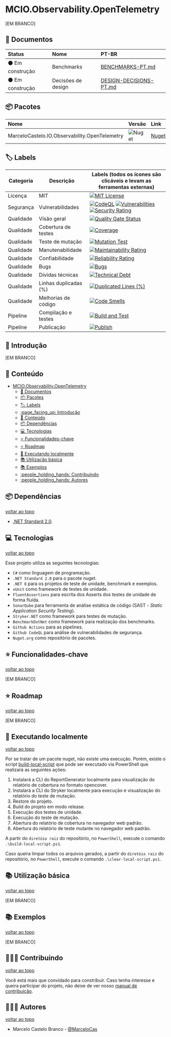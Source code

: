 # MCIO.Observability.OpenTelemetry

[EM BRANCO]

## :book: Documentos

| Status | Nome | PT-BR |
| :- | :- | :- |
| :black_circle: Em construção | Benchmarks | [BENCHMARKS-PT.md](docs/BENCHMARKS-PT.md) |
| :black_circle: Em construção | Decisões de design | [DESIGN-DECISIONS-PT.md](docs/DESIGN-DECISIONS-PT.md) |

## :package: Pacotes

| Nome | Versão | Link | Repository |
| :- | :- | :- | :- |
| MarceloCastelo.IO.Observability.OpenTelemetry |  ![Nuget](https://img.shields.io/nuget/v/MarceloCastelo.IO.Observability.OpenTelemetry) | [Nuget.org](https://www.nuget.org/packages/MarceloCastelo.IO.Observability.OpenTelemetry/) | Esse aqui :) |


## :label: Labels

| Categoria | Descrição | Labels (todos os ícones são clicáveis e levam as ferramentas externas) |
|-|-|-|
| Licença | MIT | [![MIT License](https://img.shields.io/badge/License-MIT-green.svg)](https://choosealicense.com/licenses/mit/) |
| Segurança | Vulnerabilidades | [![CodeQL](https://github.com/marcelocasteloio/MCIO.Observability.OpenTelemetry/actions/workflows/github-code-scanning/codeql/badge.svg)](https://github.com/marcelocasteloio/MCIO.Observability.OpenTelemetry/actions/workflows/github-code-scanning/codeql) [![Vulnerabilities](https://sonarcloud.io/api/project_badges/measure?project=marcelocasteloio_MCIO.Observability.OpenTelemetry&metric=vulnerabilities)](https://sonarcloud.io/summary/new_code?id=marcelocasteloio_MCIO.Observability.OpenTelemetry) [![Security Rating](https://sonarcloud.io/api/project_badges/measure?project=marcelocasteloio_MCIO.Observability.OpenTelemetry&metric=security_rating)](https://sonarcloud.io/summary/new_code?id=marcelocasteloio_MCIO.Observability.OpenTelemetry) |
| Qualidade | Visão geral | [![Quality Gate Status](https://sonarcloud.io/api/project_badges/measure?project=marcelocasteloio_MCIO.Observability.OpenTelemetry&metric=alert_status)](https://sonarcloud.io/summary/new_code?id=marcelocasteloio_MCIO.Observability.OpenTelemetry) |
| Qualidade | Cobertura de testes | [![Coverage](https://sonarcloud.io/api/project_badges/measure?project=marcelocasteloio_MCIO.Observability.OpenTelemetry&metric=coverage)](https://sonarcloud.io/summary/new_code?id=marcelocasteloio_MCIO.Observability.OpenTelemetry) |
| Qualidade | Teste de mutação | [![Mutation Test](https://github.com/marcelocasteloio/MCIO.Observability.OpenTelemetry/actions/workflows/mutation-test.yml/badge.svg)](https://github.com/marcelocasteloio/MCIO.Observability.OpenTelemetry/actions/workflows/mutation-test.yml) |
| Qualidade | Manutenabilidade | [![Maintainability Rating](https://sonarcloud.io/api/project_badges/measure?project=marcelocasteloio_MCIO.Observability.OpenTelemetry&metric=sqale_rating)](https://sonarcloud.io/summary/new_code?id=marcelocasteloio_MCIO.Observability.OpenTelemetry) |
| Qualidade | Confiabilidade | [![Reliability Rating](https://sonarcloud.io/api/project_badges/measure?project=marcelocasteloio_MCIO.Observability.OpenTelemetry&metric=reliability_rating)](https://sonarcloud.io/summary/new_code?id=marcelocasteloio_MCIO.Observability.OpenTelemetry) |
| Qualidade | Bugs | [![Bugs](https://sonarcloud.io/api/project_badges/measure?project=marcelocasteloio_MCIO.Observability.OpenTelemetry&metric=bugs)](https://sonarcloud.io/summary/new_code?id=marcelocasteloio_MCIO.Observability.OpenTelemetry) |
| Qualidade | Dívidas técnicas | [![Technical Debt](https://sonarcloud.io/api/project_badges/measure?project=marcelocasteloio_MCIO.Observability.OpenTelemetry&metric=sqale_index)](https://sonarcloud.io/summary/new_code?id=marcelocasteloio_MCIO.Observability.OpenTelemetry) |
| Qualidade | Linhas duplicadas (%) | [![Duplicated Lines (%)](https://sonarcloud.io/api/project_badges/measure?project=marcelocasteloio_MCIO.Observability.OpenTelemetry&metric=duplicated_lines_density)](https://sonarcloud.io/summary/new_code?id=marcelocasteloio_MCIO.Observability.OpenTelemetry) |
| Qualidade | Melhorias de código | [![Code Smells](https://sonarcloud.io/api/project_badges/measure?project=marcelocasteloio_MCIO.Observability.OpenTelemetry&metric=code_smells)](https://sonarcloud.io/summary/new_code?id=marcelocasteloio_MCIO.Observability.OpenTelemetry) |
| Pipeline | Compilação e testes | [![Build and Test](https://github.com/marcelocasteloio/MCIO.Observability.OpenTelemetry/actions/workflows/build-and-test.yml/badge.svg)](https://github.com/marcelocasteloio/MCIO.Observability.OpenTelemetry/actions/workflows/build-and-test.yml) |
| Pipeline | Publicação | [![Publish](https://github.com/marcelocasteloio/MCIO.Observability.OpenTelemetry/actions/workflows/publish.yml/badge.svg)](https://github.com/marcelocasteloio/MCIO.Observability.OpenTelemetry/actions/workflows/publish.yml) |

## :page_facing_up: Introdução

[EM BRANCO]

## :book: Conteúdo
- [MCIO.Observability.OpenTelemetry](#mciocore)
  - [:book: Documentos](#book-documentos)
  - [:package: Pacotes](#package-pacotes)
  - [:label: Labels](#label-labels)
  - [:page\_facing\_up: Introdução](#page_facing_up-introdução)
  - [:book: Conteúdo](#book-conteúdo)
  - [:package: Dependências](#package-dependências)
  - [:computer: Tecnologias](#computer-tecnologias)
  - [:star: Funcionalidades-chave](#star-funcionalidades-chave)
  - [:star: Roadmap](#star-roadmap)
  - [:rocket: Executando localmente](#rocket-executando-localmente)
  - [:books: Utilização básica](#books-utilização-básica)
  - [:books: Exemplos](#books-exemplos)
  - [:people\_holding\_hands: Contribuindo](#people_holding_hands-contribuindo)
  - [:people\_holding\_hands: Autores](#people_holding_hands-autores)

## :package: Dependências

[voltar ao topo](#book-conteúdo)

- [.NET Standard 2.0](https://learn.microsoft.com/pt-br/dotnet/standard/net-standard?tabs=net-standard-2-0).

## :computer: Tecnologias

[voltar ao topo](#book-conteúdo)

Esse projeto utiliza as seguintes tecnologias:
- `C#` como linguagem de programação.
- `.NET Standard 2.0` para o pacote nuget.
- `.NET 8` para os projetos de teste de unidade, benchmark e exemplos.
- `xUnit` como framework de testes de unidade.
- `FluentAssertions` para escrita dos Asserts dos testes de unidade de forma fluída.
- `SonarQube` para ferramenta de análise estática de código (SAST - *Static Application Security Testing*).
- `Stryker.NET` como framework para testes de mutação.
- `BenchmarkDotNet` como framework para realização dos benchmarks.
- `Github Actions` para as pipelines.
- `Github CodeQL` para análise de vulnerabilidades de segurança.
- `Nuget.org` como repositório de pacotes.

## :star: Funcionalidades-chave

[voltar ao topo](#book-conteúdo)

[EM BRANCO]

## :star: Roadmap

[voltar ao topo](#book-conteúdo)

[EM BRANCO]

## :rocket: Executando localmente

[voltar ao topo](#book-conteúdo)

Por se tratar de um pacote nuget, não existe uma execução. Porém, existe o script [build-local-script](build-local-script.ps1) que pode ser executado via PowerShell que realizará as seguintes ações:

1. Instalará a CLI do ReportGenerator localmente para visualização do relatório de cobertura no formato opencover.
2. Instalará a CLI do Stryker localmente para execução e visualização do relatório do teste de mutação.
3. Restore do projeto.
4. Build do projeto em modo release.
5. Execução dos testes de unidade.
6. Execução do teste de mutação.
7. Abertura do relatório de cobertura no navegador web padrão.
8. Abertura do relatório de teste mutante no navegador web padrão.

A partir do `diretóio raiz` do repositório, no `PowerShell`, execute o comando `.\build-local-script.ps1`.

Caso queira limpar todos os arquivos gerados, a partir do `diretóio raiz` do repositório, no `PowerShell`, execute o comando `.\clear-local-script.ps1`.

## :books: Utilização básica

[voltar ao topo](#book-conteúdo)

[EM BRANCO]

## :books: Exemplos

[voltar ao topo](#book-conteúdo)

[EM BRANCO]

## :people_holding_hands: Contribuindo

[voltar ao topo](#book-conteúdo)

Você está mais que convidado para constribuir. Caso tenha interesse e queira participar do projeto, não deixe de ver nosso [manual de contribuição](docs/CONTRIBUTING-PT.md). 

## :people_holding_hands: Autores

[voltar ao topo](#book-conteúdo)

- Marcelo Castelo Branco - [@MarceloCas](https://www.linkedin.com/in/marcelocastelobranco/)
